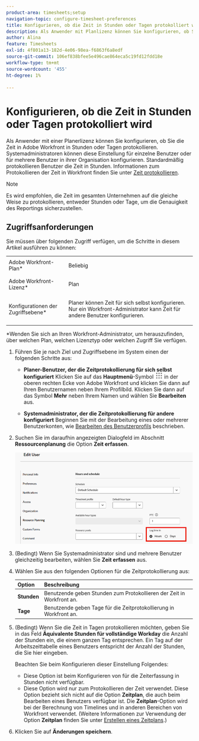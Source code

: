 ```yaml
---
product-area: timesheets;setup
navigation-topic: configure-timesheet-preferences
title: Konfigurieren, ob die Zeit in Stunden oder Tagen protokolliert wird
description: Als Anwender mit Planlizenz können Sie konfigurieren, ob Sie die Zeit in Adobe Workfront in Stunden oder Tagen protokollieren. Systemadministratoren können diese Einstellung für einzelne Benutzer oder für mehrere Benutzer in ihrer Organisation konfigurieren. Standardmäßig protokollieren Benutzer die Zeit in Stunden.
author: Alina
feature: Timesheets
exl-id: 4f801a13-182d-4e06-98ea-f6863f6a8edf
source-git-commit: 106ef838bfee5e496cae864eca5c19fd12fdd18e
workflow-type: tm+mt
source-wordcount: '455'
ht-degree: 1%

---
```


# Konfigurieren, ob die Zeit in Stunden oder Tagen protokolliert wird

Als Anwender mit einer Planerlizenz können Sie konfigurieren, ob Sie die Zeit in Adobe Workfront in Stunden oder Tagen protokollieren. Systemadministratoren können diese Einstellung für einzelne Benutzer oder für mehrere Benutzer in ihrer Organisation konfigurieren. Standardmäßig protokollieren Benutzer die Zeit in Stunden. Informationen zum Protokollieren der Zeit in Workfront finden Sie unter [Zeit protokollieren](../../timesheets/create-and-manage-timesheets/log-time.md).

>[!NOTE]
>
>Es wird empfohlen, die Zeit im gesamten Unternehmen auf die gleiche Weise zu protokollieren, entweder Stunden oder Tage, um die Genauigkeit des Reportings sicherzustellen.

## Zugriffsanforderungen

Sie müssen über folgenden Zugriff verfügen, um die Schritte in diesem Artikel ausführen zu können:

<table style="table-layout:auto"> 
 <col> 
 </col> 
 <col> 
 </col> 
 <tbody> 
  <tr> 
   <td role="rowheader">Adobe Workfront-Plan*</td> 
   <td> <p>Beliebig</p> </td> 
  </tr> 
  <tr> 
   <td role="rowheader">Adobe Workfront-Lizenz*</td> 
   <td> <p>Plan </p> </td> 
  </tr> 
  <tr data-mc-conditions=""> 
   <td role="rowheader">Konfigurationen der Zugriffsebene*</td> 
   <td> <p>Planer können Zeit für sich selbst konfigurieren. Nur ein Workfront-Administrator kann Zeit für andere Benutzer konfigurieren.</p> </td> 
  </tr> 
 </tbody> 
</table>

&#42;Wenden Sie sich an Ihren Workfront-Administrator, um herauszufinden, über welchen Plan, welchen Lizenztyp oder welchen Zugriff Sie verfügen.

1. Führen Sie je nach Ziel und Zugriffsebene im System einen der folgenden Schritte aus:

   * **Planer-Benutzer, der die Zeitprotokollierung für sich selbst konfiguriert** Klicken Sie auf das **Hauptmenü**-Symbol ![](assets/main-menu-icon.png) in der oberen rechten Ecke von Adobe Workfront und klicken Sie dann auf Ihren Benutzernamen neben Ihrem Profilbild. Klicken Sie dann auf das Symbol **Mehr** neben Ihrem Namen und wählen Sie **Bearbeiten** aus.

   * **Systemadministrator, der die Zeitprotokollierung für andere konfiguriert** Beginnen Sie mit der Bearbeitung eines oder mehrerer Benutzerkonten, wie [Bearbeiten des Benutzerprofils](../../administration-and-setup/add-users/create-and-manage-users/edit-a-users-profile.md) beschrieben.

1. Suchen Sie im daraufhin angezeigten Dialogfeld im Abschnitt **Ressourcenplanung** die Option **Zeit erfassen**.

   ![Zeit in Optionen erfassen](assets/user-profile-log-time-options.png)

1. (Bedingt) Wenn Sie Systemadministrator sind und mehrere Benutzer gleichzeitig bearbeiten, wählen Sie **Zeit erfassen** aus.
1. Wählen Sie aus den folgenden Optionen für die Zeitprotokollierung aus:

   | Option | Beschreibung |
   |---|---|
   | **Stunden** | Benutzende geben Stunden zum Protokollieren der Zeit in Workfront an. |
   | **Tage** | Benutzende geben Tage für die Zeitprotokollierung in Workfront an. |

1. (Bedingt) Wenn Sie die Zeit in Tagen protokollieren möchten, geben Sie in das Feld **Äquivalente Stunden für vollständige Workday** die Anzahl der Stunden ein, die einem ganzen Tag entsprechen. Ein Tag auf der Arbeitszeittabelle eines Benutzers entspricht der Anzahl der Stunden, die Sie hier eingeben.

   Beachten Sie beim Konfigurieren dieser Einstellung Folgendes:

   * Diese Option ist beim Konfigurieren von für die Zeiterfassung in Stunden nicht verfügbar.
   * Diese Option wird nur zum Protokollieren der Zeit verwendet. Diese Option bezieht sich nicht auf die Option **Zeitplan**, die auch beim Bearbeiten eines Benutzers verfügbar ist. Die **Zeitplan**-Option wird bei der Berechnung von Timelines und in anderen Bereichen von Workfront verwendet. (Weitere Informationen zur Verwendung der Option **Zeitplan** finden Sie unter [Erstellen eines Zeitplans](../../administration-and-setup/set-up-workfront/configure-timesheets-schedules/create-schedules.md).) 

1. Klicken Sie auf **Änderungen speichern**.
